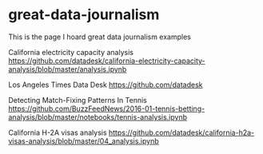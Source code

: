 # great-data-journalism

This is the page I hoard great data journalism examples

California electricity capacity analysis
https://github.com/datadesk/california-electricity-capacity-analysis/blob/master/analysis.ipynb

Los Angeles Times Data Desk
https://github.com/datadesk

Detecting Match-Fixing Patterns In Tennis
https://github.com/BuzzFeedNews/2016-01-tennis-betting-analysis/blob/master/notebooks/tennis-analysis.ipynb

California H-2A visas analysis
https://github.com/datadesk/california-h2a-visas-analysis/blob/master/04_analysis.ipynb

